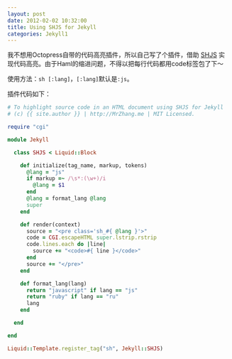 ```yaml
---
layout: post
date: 2012-02-02 10:32:00
title: Using SHJS for Jekyll
categories: Jekyll1
---
```


我不想用Octopress自带的代码高亮插件，所以自己写了个插件，借助 [SHJS](http://shjs.sourceforge.net) 实现代码高亮。由于Haml的缩进问题，不得以把每行代码都用code标签包了下～

使用方法：`sh [:lang]`，`[:lang]`默认是`:js`。

插件代码如下：

```ruby
# To highlight source code in an HTML document using SHJS for Jekyll
# (c) {{ site.author }} | http://MrZhang.me | MIT Licensed.

require "cgi"

module Jekyll

  class SHJS < Liquid::Block

    def initialize(tag_name, markup, tokens)
      @lang = "js"
      if markup =~ /\s*:(\w+)/i
        @lang = $1
      end
      @lang = format_lang @lang
      super
    end

    def render(context)
      source = "<pre class='sh_#{ @lang }'>"
      code = CGI.escapeHTML super.lstrip.rstrip
      code.lines.each do |line|
        source += "<code>#{ line }</code>"
      end
      source += "</pre>"
    end

    def format_lang(lang)
      return "javascript" if lang == "js"
      return "ruby" if lang == "ru"
      lang
    end

  end

end

Liquid::Template.register_tag("sh", Jekyll::SHJS)
```

